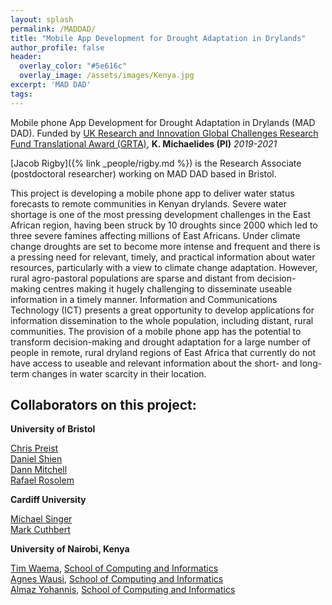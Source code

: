 ```yaml
---
layout: splash
permalink: /MADDAD/
title: "Mobile App Development for Drought Adaptation in Drylands"
author_profile: false
header:
  overlay_color: "#5e616c"
  overlay_image: /assets/images/Kenya.jpg
excerpt: 'MAD DAD'
tags:
---
```


Mobile phone App Development for Drought Adaptation in Drylands (MAD DAD). Funded by [UK Research and Innovation Global Challenges Research Fund Translational Award (GRTA)](https://www.ukri.org/research/global-challenges-research-fund/gcrf-global-research-translation-awards/), **K. Michaelides (PI)** _2019-2021_ 

[Jacob Rigby]({% link _people/rigby.md %}) is the Research Associate (postdoctoral researcher) working on MAD DAD based in Bristol.

This project is developing a mobile phone app to deliver water status forecasts to remote communities in Kenyan drylands. Severe water shortage is one of the most pressing development challenges in the East African region, having been struck by 10 droughts since 2000 which led to three severe famines affecting millions of East Africans. Under climate change droughts are set to become more intense and frequent and there is a pressing need for relevant, timely, and practical information about water resources, particularly with a view to climate change adaptation. However, rural agro-pastoral populations are sparse and distant from decision-making centres making it hugely challenging to disseminate useable information in a timely manner. Information and Communications Technology (ICT) presents a great opportunity to develop applications for information dissemination to the whole population, including distant, rural communities. The provision of a mobile phone app has the potential to transform decision-making and drought adaptation for a large number of people in remote, rural dryland regions of East Africa that currently do not have access to useable and relevant information about the short- and long-term changes in water scarcity in their location. 

## Collaborators on this project:<br>

**University of Bristol**

[Chris Preist](http://www.bris.ac.uk/engineering/people/chris-w-preist/index.html)<br> 
[Daniel Shien](http://www.bristol.ac.uk/engineering/people/daniel-schien/) <br> 
[Dann Mitchell](http://www.bristol.ac.uk/geography/people/dann-m-mitchell/overview.html)<br> 
[Rafael Rosolem](http://www.bristol.ac.uk/engineering/people/rafael-rosolem/overview.html)<br>

**Cardiff University**

[Michael Singer](https://singer.eri.ucsb.edu/people/singer/)<br>
[Mark Cuthbert](https://www.cardiff.ac.uk/people/view/617129-cuthbert-mark)<br>

**University of Nairobi, Kenya**

[Tim Waema](https://profiles.uonbi.ac.ke/waema/biocv), [School of Computing and Informatics](https://sci.uonbi.ac.ke/)<br>
[Agnes Wausi](https://profiles.uonbi.ac.ke/wausi), [School of Computing and Informatics](https://sci.uonbi.ac.ke/)<br>
[Almaz Yohannis](https://profiles.uonbi.ac.ke/ayohannis), [School of Computing and Informatics](https://sci.uonbi.ac.ke/)<br>